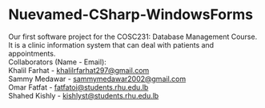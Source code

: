 # Nuevamed-CSharp-WindowsForms
Our first software project for the COSC231: Database Management Course. It is a clinic information system that can deal with patients and appointments.  
Collaborators (Name - Email):  
Khalil Farhat - khalilrfarhat297@gmail.com  
Sammy Medawar - sammymedawar2002@gmail.com  
Omar Fatfat - fatfatoi@students.rhu.edu.lb  
Shahed Kishly - kishlyst@students.rhu.edu.lb     
